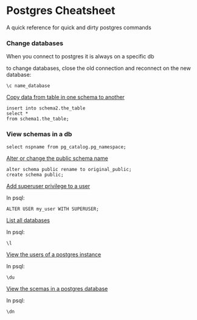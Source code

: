 # Postgres Cheatsheet 

A quick reference for  quick and dirty postgres commands

### Change databases

When you connect to postgres it is always on a specific db

to change databases, close the old connection and reconnect on the new database:

    \c name_database

[Copy data from table in one schema to another](https://stackoverflow.com/questions/39890502/how-to-copy-certain-tables-from-one-schema-to-another-within-same-db-in-postgres)

    insert into schema2.the_table
    select * 
    from schema1.the_table;

### View schemas in a db

    select nspname from pg_catalog.pg_namespace;

[Alter or change  the public schema name](https://stackoverflow.com/questions/24080832/postgres-best-way-to-move-data-from-public-schema-of-one-db-to-new-schema-of-an)

    alter schema public rename to original_public;
    create schema public;

[Add superuser privilege to a user](https://stackoverflow.com/questions/10757431/postgres-upgrade-a-user-to-be-a-superuser)

In psql:

    ALTER USER my_user WITH SUPERUSER;

[List all databases](https://dba.stackexchange.com/questions/1285/how-do-i-list-all-databases-and-tables-using-psql)

In psql:

    \l

[View the users of a postgres instance](https://unix.stackexchange.com/questions/201666/command-to-list-postgresql-user-accounts)

In psql:

    \du 

[View the scemas in a postgres database](https://dba.stackexchange.com/questions/40045/how-do-i-list-all-schemas-in-postgresql/40051)

In psql:

    \dn